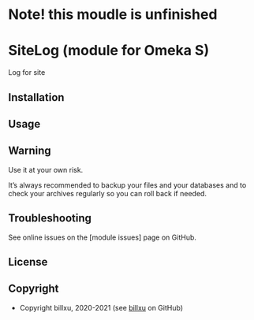 
# Note! this moudle is unfinished

SiteLog (module for Omeka S)
===================================

Log for site


Installation
------------

Usage
-----


Warning
-------

Use it at your own risk.

It’s always recommended to backup your files and your databases and to check
your archives regularly so you can roll back if needed.


Troubleshooting
---------------

See online issues on the [module issues] page on GitHub.


License
-------


Copyright
---------

* Copyright billxu, 2020-2021 (see [billxu] on GitHub)


[Omeka S]: https://omeka.org/s
[Installing a module]: http://dev.omeka.org/docs/s/user-manual/modules/#installing-modules
[billxu]: https://github.com/billxu0521 "Billxu"
